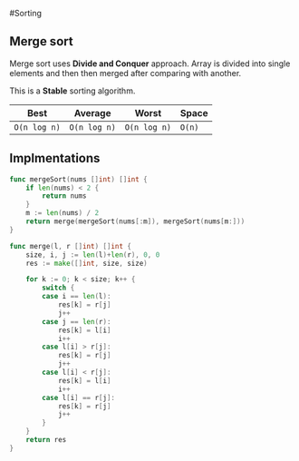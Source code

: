 #Sorting

## Merge sort

Merge sort uses **Divide and Conquer** approach. Array is divided into single elements and then then merged after comparing with another.

This is a **Stable** sorting algorithm.

| Best | Average | Worst  | Space |
|------|---------|--------|-------|
|`O(n log n)`|`O(n log n)` |`O(n log n)`|`O(n)` | 

## Implmentations

```go
func mergeSort(nums []int) []int {
	if len(nums) < 2 {
		return nums
	}
	m := len(nums) / 2
	return merge(mergeSort(nums[:m]), mergeSort(nums[m:]))
}

func merge(l, r []int) []int {
	size, i, j := len(l)+len(r), 0, 0
	res := make([]int, size, size)

	for k := 0; k < size; k++ {
		switch {
		case i == len(l):
			res[k] = r[j]
			j++
		case j == len(r):
			res[k] = l[i]
			i++
		case l[i] > r[j]:
			res[k] = r[j]
			j++
		case l[i] < r[j]:
			res[k] = l[i]
			i++
		case l[i] == r[j]:
			res[k] = r[j]
			j++
		}
	}
	return res
}

```